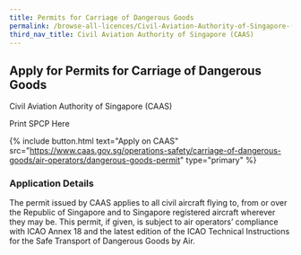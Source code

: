```yaml
---
title: Permits for Carriage of Dangerous Goods
permalink: /browse-all-licences/Civil-Aviation-Authority-of-Singapore-(CAAS)/Permits-for-Carriage-of-Dangerous-Goods
third_nav_title: Civil Aviation Authority of Singapore (CAAS)
---
```


## Apply for Permits for Carriage of Dangerous Goods

Civil Aviation Authority of Singapore (CAAS)

Print SPCP Here

{% include button.html text="Apply on CAAS" src="https://www.caas.gov.sg/operations-safety/carriage-of-dangerous-goods/air-operators/dangerous-goods-permit" type="primary" %}

### Application Details
<p>The permit issued by CAAS applies to all civil aircraft flying to, from or over the Republic of Singapore and to Singapore registered aircraft wherever they may be. This permit, if given, is subject to air operators&rsquo; compliance with ICAO Annex 18 and the latest edition of the ICAO Technical Instructions for the Safe Transport of Dangerous Goods by Air.</p>

